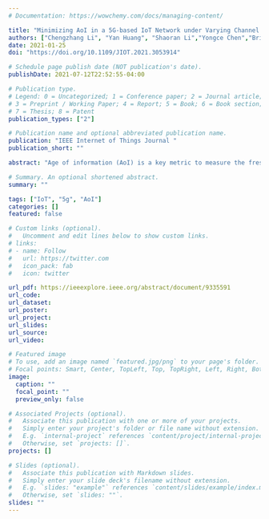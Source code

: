 ```yaml
---
# Documentation: https://wowchemy.com/docs/managing-content/

title: "Minimizing AoI in a 5G-based IoT Network under Varying Channel Conditions"
authors: ["Chengzhang Li", "Yan Huang", "Shaoran Li","Yongce Chen","Brian Jalaian","Y. Thomas Hou", "Wenjing Lou","Jeffrey H. Reed", "Sastry Kompella"]
date: 2021-01-25
doi: "https://doi.org/10.1109/JIOT.2021.3053914"

# Schedule page publish date (NOT publication's date).
publishDate: 2021-07-12T22:52:55-04:00

# Publication type.
# Legend: 0 = Uncategorized; 1 = Conference paper; 2 = Journal article;
# 3 = Preprint / Working Paper; 4 = Report; 5 = Book; 6 = Book section;
# 7 = Thesis; 8 = Patent
publication_types: ["2"]

# Publication name and optional abbreviated publication name.
publication: "IEEE Internet of Things Journal "
publication_short: ""

abstract: "Age of information (AoI) is a key metric to measure the freshness of information for IoT applications. Most of existing analytical models for AoI are overly idealistic and do not capture state-of-the-art transmission technologies such as 5G as well as channel dynamics in both frequency and time domains. In this paper, we present Kronos, a real-time 5G-compliant scheduler that minimizes AoI for IoT data collection. Kronos is designed to cope with highly dynamic channel conditions. Its main function is to perform RB allocation and to select MCS for each source node based on channel conditions, with the objective of minimizing long-term AoI. To meet the stringent real-time requirement for 5G, we develop a GPU-based implementation of Kronos on commercial off-the-shelf Nvidia GPUs. Through extensive experimentation, we show that Kronos can find near-optimal solutions under sub-millisecond time scale. To the best of our knowledge, this is the first real-time AoI scheduler that is 5G compliant."

# Summary. An optional shortened abstract.
summary: ""

tags: ["IoT", "5g", "AoI"]
categories: []
featured: false

# Custom links (optional).
#   Uncomment and edit lines below to show custom links.
# links:
# - name: Follow
#   url: https://twitter.com
#   icon_pack: fab
#   icon: twitter

url_pdf: https://ieeexplore.ieee.org/abstract/document/9335591
url_code:
url_dataset:
url_poster:
url_project:
url_slides:
url_source:
url_video:

# Featured image
# To use, add an image named `featured.jpg/png` to your page's folder. 
# Focal points: Smart, Center, TopLeft, Top, TopRight, Left, Right, BottomLeft, Bottom, BottomRight.
image:
  caption: ""
  focal_point: ""
  preview_only: false

# Associated Projects (optional).
#   Associate this publication with one or more of your projects.
#   Simply enter your project's folder or file name without extension.
#   E.g. `internal-project` references `content/project/internal-project/index.md`.
#   Otherwise, set `projects: []`.
projects: []

# Slides (optional).
#   Associate this publication with Markdown slides.
#   Simply enter your slide deck's filename without extension.
#   E.g. `slides: "example"` references `content/slides/example/index.md`.
#   Otherwise, set `slides: ""`.
slides: ""
---
```

